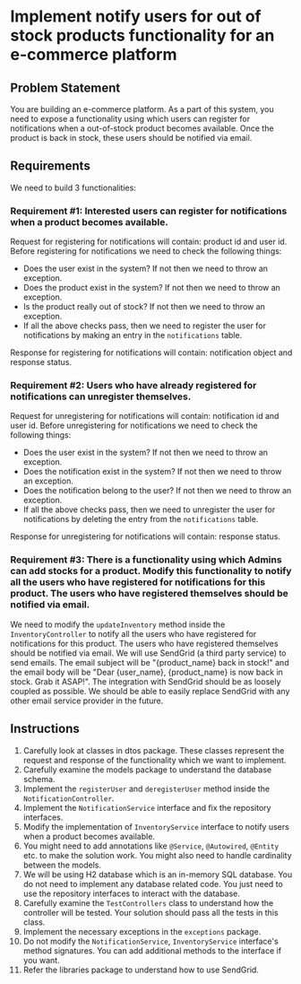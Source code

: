 # Implement notify users for out of stock products functionality for an e-commerce platform

## Problem Statement

You are building an e-commerce platform. As a part of this system, you need to expose a functionality using which users can register for notifications when a out-of-stock product becomes available. Once the product is back in stock, these users should be notified via email.

## Requirements
We need to build 3 functionalities:

### Requirement #1: Interested users can register for notifications when a product becomes available.

Request for registering for notifications will contain: product id and user id.
Before registering for notifications we need to check the following things:
* Does the user exist in the system? If not then we need to throw an exception.
* Does the product exist in the system? If not then we need to throw an exception.
* Is the product really out of stock? If not then we need to throw an exception.
* If all the above checks pass, then we need to register the user for notifications by making an entry in the `notifications` table.

Response for registering for notifications will contain: notification object and response status.

### Requirement #2: Users who have already registered for notifications can unregister themselves.

Request for unregistering for notifications will contain: notification id and user id.
Before unregistering for notifications we need to check the following things:
* Does the user exist in the system? If not then we need to throw an exception.
* Does the notification exist in the system? If not then we need to throw an exception.
* Does the notification belong to the user? If not then we need to throw an exception.
* If all the above checks pass, then we need to unregister the user for notifications by deleting the entry from the `notifications` table.

Response for unregistering for notifications will contain: response status.

### Requirement #3: There is a functionality using which Admins can add stocks for a product. Modify this functionality to notify all the users who have registered for notifications for this product. The users who have registered themselves should be notified via email.
We need to modify the `updateInventory` method inside the `InventoryController` to notify all the users who have registered for notifications for this product. The users who have registered themselves should be notified via email.
We will use SendGrid (a third party service) to send emails. The email subject will be "{product_name} back in stock!" and the email body will be "Dear {user_name}, {product_name} is now back in stock. Grab it ASAP!".
The integration with SendGrid should be as loosely coupled as possible. We should be able to easily replace SendGrid with any other email service provider in the future.

## Instructions
1. Carefully look at classes in dtos package. These classes represent the request and response of the functionality which we want to implement.
2. Carefully examine the models package to understand the database schema.
3. Implement the `registerUser` and `deregisterUser` method inside the `NotificationController`.
4. Implement the `NotificationService` interface and fix the repository interfaces.
5. Modify the implementation of `InventoryService` interface to notify users when a product becomes available.
6. You might need to add annotations like `@Service`, `@Autowired`, `@Entity` etc. to make the solution work. You might also need to handle cardinality between the models.
7. We will be using H2 database which is an in-memory SQL database. You do not need to implement any database related code. You just need to use the repository interfaces to interact with the database.
8. Carefully examine the `TestControllers` class to understand how the controller will be tested. Your solution should pass all the tests in this class.
9. Implement the necessary exceptions in the `exceptions` package.
10. Do not modify the `NotificationService`, `InventoryService` interface's method signatures. You can add additional methods to the interface if you want.
11. Refer the libraries package to understand how to use SendGrid.